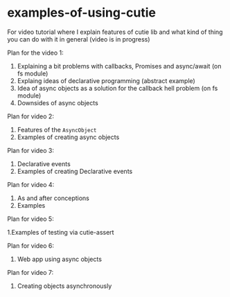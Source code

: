 # examples-of-using-cutie
For video tutorial where I explain features of cutie lib and what kind of thing you can do with it in general (video is in progress)

Plan for the video 1:

1. Explaining a bit problems with callbacks, Promises and async/await (on fs module)
2. Explaing ideas of declarative programming (abstract example)
3. Idea of async objects as a solution for the callback hell problem (on fs module)
4. Downsides of async objects

Plan for video 2:

1. Features of the `AsyncObject`
2. Examples of creating async objects

Plan for video 3:

1. Declarative events
2. Examples of creating Declarative events

Plan for video 4:

1. As and after conceptions
2. Examples

Plan for video 5:

1.Examples of testing via cutie-assert

Plan for video 6:

1. Web app using async objects

Plan for video 7:

1. Creating objects asynchronously
